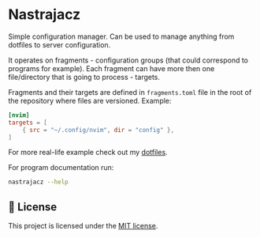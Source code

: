 # Nastrajacz

Simple configuration manager. Can be used to manage anything from dotfiles to server configuration.

It operates on fragments - configuration groups (that could correspond to programs for example).
Each fragment can have more then one file/directory that is going to process - targets.

Fragments and their targets are defined in `fragments.toml` file in the root of the repository where files are versioned.
Example:

```toml
[nvim]
targets = [
    { src = "~/.config/nvim", dir = "config" },
]
```

For more real-life example check out my [dotfiles](https://github.com/Deseteral/dotfiles).

For program documentation run:

```bash
nastrajacz --help
```

## 📜 License

This project is licensed under the [MIT license](LICENSE).
